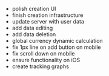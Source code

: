 - polish creation UI
- finish creation infrastructure
- update server with user data
- add data editing
- add data deletion
- global currency dynamic calculation
- fix 1px line on add button on mobile
- fix scroll down on mobile
- ensure functionality on iOS
- create tracking graphs